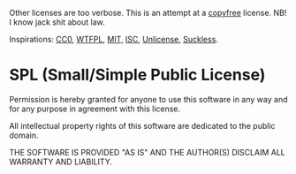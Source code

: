 Other licenses are too verbose.
This is an attempt at a [copyfree](http://copyfree.org/) license.
NB! I know jack shit about law.

Inspirations:
[CC0](https://creativecommons.org/publicdomain/zero/1.0/legalcode.txt),
[WTFPL](http://www.wtfpl.net/txt/copying/),
[MIT](https://opensource.org/licenses/MIT),
[ISC](https://opensource.org/licenses/ISC),
[Unlicense](https://unlicense.org/),
[Suckless](https://suckless.org/).

SPL (Small/Simple Public License)
=================================
Permission is hereby granted for anyone to use this software in any way
and for any purpose in agreement with this license.

All intellectual property rights of this software are dedicated to the
public domain.

THE SOFTWARE IS PROVIDED "AS IS" AND THE AUTHOR(S) DISCLAIM ALL WARRANTY AND
LIABILITY.
